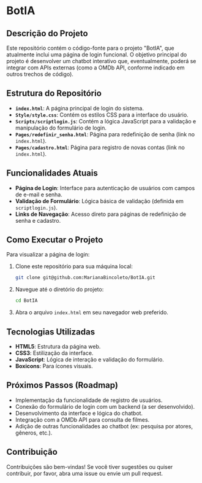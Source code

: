 # BotIA

## Descrição do Projeto

Este repositório contém o código-fonte para o projeto "BotIA", que atualmente inclui uma página de login funcional. O objetivo principal do projeto é desenvolver um chatbot interativo que, eventualmente, poderá se integrar com APIs externas (como a OMDb API, conforme indicado em outros trechos de código).

## Estrutura do Repositório

* **`index.html`**: A página principal de login do sistema.
* **`Style/style.css`**: Contém os estilos CSS para a interface do usuário.
* **`Scripts/scriptlogin.js`**: Contém a lógica JavaScript para a validação e manipulação do formulário de login.
* **`Pages/redefinir_senha.html`**: Página para redefinição de senha (link no `index.html`).
* **`Pages/cadastro.html`**: Página para registro de novas contas (link no `index.html`).

## Funcionalidades Atuais

* **Página de Login**: Interface para autenticação de usuários com campos de e-mail e senha.
* **Validação de Formulário**: Lógica básica de validação (definida em `scriptlogin.js`).
* **Links de Navegação**: Acesso direto para páginas de redefinição de senha e cadastro.

## Como Executar o Projeto

Para visualizar a página de login:

1.  Clone este repositório para sua máquina local:
    ```bash
    git clone git@github.com:MarianaBincoleto/BotIA.git
    ```
2.  Navegue até o diretório do projeto:
    ```bash
    cd BotIA
    ```
3.  Abra o arquivo `index.html` em seu navegador web preferido.

## Tecnologias Utilizadas

* **HTML5**: Estrutura da página web.
* **CSS3**: Estilização da interface.
* **JavaScript**: Lógica de interação e validação do formulário.
* **Boxicons**: Para ícones visuais.

## Próximos Passos (Roadmap)

* Implementação da funcionalidade de registro de usuários.
* Conexão do formulário de login com um backend (a ser desenvolvido).
* Desenvolvimento da interface e lógica do chatbot.
* Integração com a OMDb API para consulta de filmes.
* Adição de outras funcionalidades ao chatbot (ex: pesquisa por atores, gêneros, etc.).

## Contribuição

Contribuições são bem-vindas! Se você tiver sugestões ou quiser contribuir, por favor, abra uma issue ou envie um pull request.
 
